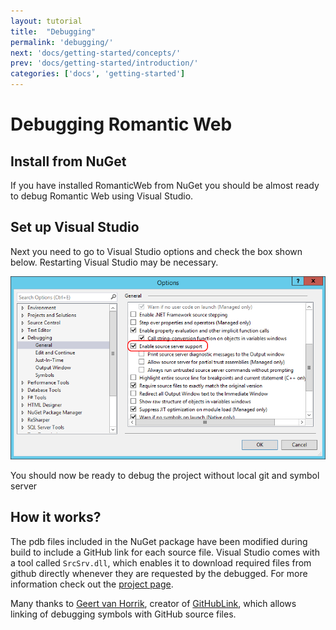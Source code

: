 ```yaml
---
layout: tutorial
title:  "Debugging"
permalink: 'debugging/'
next: 'docs/getting-started/concepts/'
prev: 'docs/getting-started/introduction/'
categories: ['docs', 'getting-started']
---
```


# Debugging Romantic Web

## Install from NuGet

If you have installed RomanticWeb from NuGet you should be almost ready to debug Romantic Web using Visual Studio.

## Set up Visual Studio

Next you need to go to Visual Studio options and check the box shown below. Restarting Visual Studio may be necessary.

![Visual Studio - Enable source server support](/images/visualstudio_enablesourceserversupport.png)

You should now be ready to debug the project without local git and symbol server

## How it works?

The pdb files included in the NuGet package have been modified during build to include a GitHub link for each source
file. Visual Studio comes with a tool called `SrcSrv.dll`, which enables it to download required files from github
directly whenever they are requested by the debugged. For more information check out the [project page][srcsrv].

Many thanks to [Geert van Horrik][geert], creator of [GitHubLink][GitHubLink], which allows linking of debugging symbols
with GitHub source files.

[srcsrv]: http://msdn.microsoft.com/en-us/library/windows/hardware/ff558791(v=vs.85).aspx
[geert]: https://github.com/GeertvanHorrik
[GitHubLink]: https://github.com/GeertvanHorrik/GitHubLink